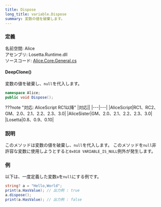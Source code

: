 ```yaml
---
title: Dispose
long_title: variable.Dispose
summary: 変数の値を破棄します。
---
```


### 定義
名前空間: Alice<br/>
アセンブリ: Losetta.Runtime.dll<br/>
ソースコード: [Alice.Core.General.cs](https://github.com/WSOFT-Project/Losetta/blob/master/Losetta.Runtime/Core/Extension/Alice.Core.General.cs)

#### DeepClone()

変数の値を破棄し、`null`を代入します。

```cs title="AliceScript"
namespace Alice;
public void Dispose();
```

???note "対応: AliceScript RC1以降"
    |対応||
    |---|---|
    |AliceScript|RC1、RC2、GM、2.0、2.1、2.2、2.3、3.0|
    |AliceSister|GM、2.0、2.1、2.2、2.3、3.0|
    |Losetta|0.8、0.9、0.10|

### 説明
このメソッドは変数の値を破棄し、`null`を代入します。
このメソッドを`null`非許容な変数に使用しようとすると`0x018 VARIABLE_IS_NULL`例外が発生します。

### 例
以下は、一度定義した変数`a`を`null`にする例です。

```cs title="AliceScript"
string? a = "Hello,World";
print(a.HasValue); // 出力例 : true
a.dispose();
print(a.HasValue); // 出力例 : false
```
